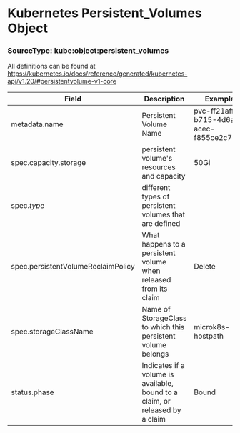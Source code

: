 # Kubernetes Persistent_Volumes Object
### SourceType: kube:object:persistent_volumes

All definitions can be found at https://kubernetes.io/docs/reference/generated/kubernetes-api/v1.20/#persistentvolume-v1-core

Field | Description | Example
----- | ----------- | -------
metadata.name | Persistent Volume Name | pvc-ff21aff0-b715-4d6a-acec-f855ce2c7535
spec.capacity.storage | persistent volume's resources and capacity | 50Gi
spec.*type* | different types of persistent volumes that are defined
spec.persistentVolumeReclaimPolicy | What happens to a persistent volume when released from its claim | Delete
spec.storageClassName | Name of StorageClass to which this persistent volume belongs | microk8s-hostpath
status.phase | Indicates if a volume is available, bound to a claim, or released by a claim | Bound